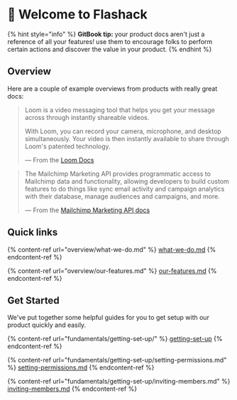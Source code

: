 # 👋 Welcome to Flashack

{% hint style="info" %}
**GitBook tip:** your product docs aren't just a reference of all your features! use them to encourage folks to perform certain actions and discover the value in your product.
{% endhint %}

## Overview

Here are a couple of example overviews from products with really great docs:

> Loom is a video messaging tool that helps you get your message across through instantly shareable videos.
>
> With Loom, you can record your camera, microphone, and desktop simultaneously. Your video is then instantly available to share through Loom's patented technology.
>
> — From the [Loom Docs](https://support.loom.com/hc/en-us/articles/360002158057-What-is-Loom-)

> The Mailchimp Marketing API provides programmatic access to Mailchimp data and functionality, allowing developers to build custom features to do things like sync email activity and campaign analytics with their database, manage audiences and campaigns, and more.
>
> — From the [Mailchimp Marketing API docs](https://mailchimp.com/developer/marketing/docs/fundamentals/)

## Quick links

{% content-ref url="overview/what-we-do.md" %}
[what-we-do.md](overview/what-we-do.md)
{% endcontent-ref %}

{% content-ref url="overview/our-features.md" %}
[our-features.md](overview/our-features.md)
{% endcontent-ref %}

## Get Started

We've put together some helpful guides for you to get setup with our product quickly and easily.

{% content-ref url="fundamentals/getting-set-up/" %}
[getting-set-up](fundamentals/getting-set-up/)
{% endcontent-ref %}

{% content-ref url="fundamentals/getting-set-up/setting-permissions.md" %}
[setting-permissions.md](fundamentals/getting-set-up/setting-permissions.md)
{% endcontent-ref %}

{% content-ref url="fundamentals/getting-set-up/inviting-members.md" %}
[inviting-members.md](fundamentals/getting-set-up/inviting-members.md)
{% endcontent-ref %}
